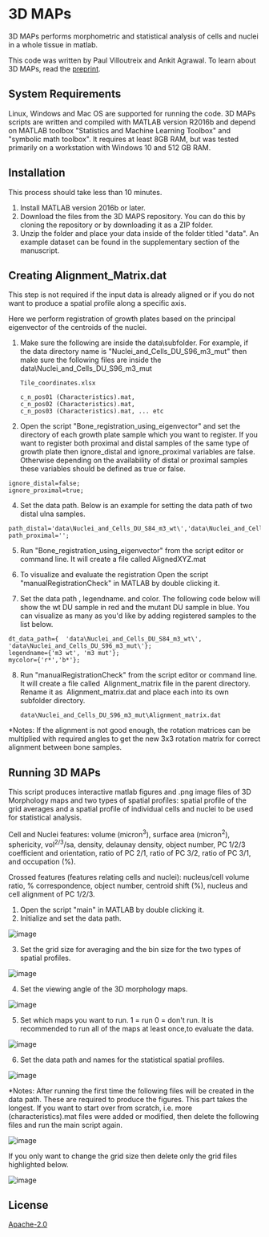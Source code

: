 # 3D MAPs

3D MAPs performs morphometric and statistical analysis of cells and nuclei in a whole tissue in matlab. 

This code was written by Paul Villoutreix and Ankit Agrawal. To learn about 3D MAPs, read the [preprint](https://www.biorxiv.org/content/10.1101/2020.07.28.225409v1/).

## System Requirements

Linux, Windows and Mac OS are supported for running the code. 3D MAPs scripts are written and compiled with MATLAB version R2016b and depend on MATLAB toolbox "Statistics and Machine Learning Toolbox" and "symbolic math toolbox". It requires at least 8GB RAM, but was tested primarily on a workstation with Windows 10 and 512 GB RAM. 

## Installation

This process should take less than 10 minutes.

1. Install MATLAB version 2016b or later.
2. Download the files from the 3D MAPS repository. You can do this by cloning the repository or by downloading it as a ZIP folder.
3. Unzip the folder and place your data inside of the folder titled "data". An example dataset can be found in the supplementary section of the manuscript.



## Creating Alignment_Matrix.dat

This step is not required if the input data is already aligned or if you do not want to produce a spatial profile along a specific axis. 

Here we perform registration of growth plates based on the principal eigenvector of the centroids of the nuclei.

1. Make sure the following are inside the data\subfolder. For example, if the data directory name is "Nuclei_and_Cells_DU_S96_m3_mut" then make sure the following files are inside the data\Nuclei_and_Cells_DU_S96_m3_mut


       Tile_coordinates.xlsx 

       c_n_pos01 (Characteristics).mat,
       c_n_pos02 (Characteristics).mat,
       c_n_pos03 (Characteristics).mat, ... etc

2. Open the script "Bone_registration_using_eigenvector" and set the directory of each growth plate sample which you want to register.
If you want to register both proximal and distal samples of the same type of growth plate then ignore_distal and ignore_proximal variables are false.
Otherwise depending on the availability of distal or proximal samples these variables should be defined as true or false.


 ```
ignore_distal=false;
ignore_proximal=true;

```



4. Set the data path.
Below is an example for setting the data path of two distal ulna samples.

```
path_distal='data\Nuclei_and_Cells_DU_S84_m3_wt\','data\Nuclei_and_Cells_DU_S96_m3_mut\';
path_proximal='';
```

5. Run "Bone_registration_using_eigenvector" from the script editor or command line. It will create a file called AlignedXYZ.mat

6. To visualize and evaluate the registration Open the script "manualRegistrationCheck" in MATLAB by double clicking it.

7. Set the data path , legendname. and color. The following code below will show the wt DU sample in red and the mutant DU sample in blue. You can visualize as many as you'd like by adding registered samples to the list below.

```
dt_data_path={  'data\Nuclei_and_Cells_DU_S84_m3_wt\', 'data\Nuclei_and_Cells_DU_S96_m3_mut\'};
legendname={'m3 wt', 'm3 mut'};
mycolor={'r*','b*'};
```

8.  Run "manualRegistrationCheck" from the script editor or command line. It will create a file called  Alignment_matrix file in the parent directory. Rename it as  Alignment_matrix.dat and place each into its own subfolder directory.


        data\Nuclei_and_Cells_DU_S96_m3_mut\Alignment_matrix.dat

*Notes: If the alignment is not good enough, the rotation matrices can be multiplied with required angles to get the new 3x3 rotation matrix for correct alignment between bone samples. 

## Running 3D MAPs
This script produces interactive matlab figures and .png image files of 3D Morphology maps and two types of spatial profiles: spatial profile of the grid averages and a spatial profile of individual cells and nuclei to be used for statistical analysis. 


Cell and Nuclei features: volume (micron<sup>3</sup>), surface area (micron<sup>2</sup>), sphericity, vol<sup>2/3</sup>/sa, density, delaunay density, object number, PC 1/2/3 coefficient and orientation, ratio of PC 2/1, ratio of PC 3/2, ratio of PC 3/1, and occupation (%).

Crossed features (features relating cells and nuclei): nucleus/cell volume ratio, % correspondence, object number, centroid shift (%), nucleus and cell alignment of PC 1/2/3.
 
1. Open the script "main" in MATLAB by double clicking it.
2. Initialize and set the data path.

![image](https://user-images.githubusercontent.com/58815992/112810236-7e5be800-9083-11eb-893d-867919d35533.png)

3. Set the grid size for averaging and the bin size for the two types of spatial profiles.

![image](https://user-images.githubusercontent.com/58815992/112810752-09d57900-9084-11eb-8e57-81359467b531.png)

4. Set the viewing angle of the 3D morphology maps.

![image](https://user-images.githubusercontent.com/58815992/112811159-72bcf100-9084-11eb-979d-56f9e0d24517.png)

5. Set which maps you want to run. 1 = run 0 = don't run. It is recommended to run all of the maps at least once,to evaluate the data. 

![image](https://user-images.githubusercontent.com/58815992/112812567-f5927b80-9085-11eb-9578-895481be8896.png)

6. Set the data path and names for the statistical spatial profiles.

![image](https://user-images.githubusercontent.com/58815992/112813155-92edaf80-9086-11eb-8e45-01ee1de29d5d.png)

*Notes: After running the first time the following files will be created in the data path. These are required to produce the figures. This part takes the longest. If you want to start over from scratch, i.e. more (characteristics).mat files were added or modified, then delete the following files and run the main script again.

![image](https://user-images.githubusercontent.com/58815992/112814949-79e5fe00-9088-11eb-97cd-00cf994f22bb.png)


If you only want to change the grid size then delete only the grid files highlighted below.

![image](https://user-images.githubusercontent.com/58815992/112814835-5d49c600-9088-11eb-99a7-7a191c541435.png)


## License
[Apache-2.0](https://opensource.org/licenses/Apache-2.0)
